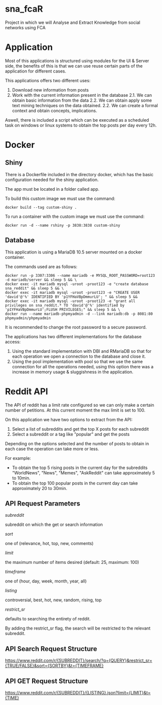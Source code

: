 # sna_fcaR

Project in which we will Analyse and Extract Knowledge from social networks using FCA

# Application

Most of this applications is structured using modules for the UI & Server side, the benefits of this is that we can use reuse certain parts of the application for different cases.

This applications offers two different uses:

1. Download new information from posts
2. Work with the current information present in the database
    2.1. We can obtain basic information from the data
    2.2. We can obtain apply some text mining techniques on the data obtained.
    2.2. We can create a formal context and obtain concepts, implications.


Aswell, there is included a script which can be executed as a scheduled task on windows or linux systems to obtain the top posts per day every 12h.

# Docker

## Shiny

There is a Dockerfile included in the directory docker, which has the basic configuration needed for the shiny application.

The app must be located in a folder called app.

To build this custom image we must use the command: 

    docker build --tag custom-shiny .

To run a container with the custom image we must use the command:

    docker run -d --name rshiny -p 3838:3838 custom-shiny 

## Database

This application is using a MariaDB 10.5 server mounted on a docker container.

The commands used are as follows:

    docker run -p 3307:3306 --name mariadb -e MYSQL_ROOT_PASSWORD=root123 -d mariadb/server && sleep 5 && \
    docker exec -it mariadb mysql -uroot -proot123 -e "create database sna_reddit" && sleep 5 && \
    docker exec -it mariadb mysql -uroot -proot123 -e "CREATE USER 'david'@'%' IDENTIFIED BY 'p1YFHaVBpDmmurLU'; " && sleep 5 &&
    docker exec -it mariadb mysql -uroot -proot123 -e "grant all privileges on sna_reddit.* TO 'david'@'%' identified by 'p1YFHaVBpDmmurLU';FLUSH PRIVILEGES;" && sleep 5 && \
    docker run --name mariadb-phpmyadmin -d --link mariadb:db -p 8081:80 phpmyadmin/phpmyadmin

It is recommended to change the root password to a secure password.

The applications has two different implementations for the database access:

1. Using the standard implementation with DBI and RMariaDB so that for each operation we open a connection to the database and close it.
2. Using the pool implementation with pool so that we use the same connection for all the operations needed, using this option there was a increase in memory usage & sluggishness in the application.

# Reddit API

The API of reddit has a limit rate configured so we can only make a certain number of petitions. At this current moment the max limit is set to 100.

On this application we have two options to extract from the API:

1. Select a list of subreddits and get the top X posts for each subreddit
2. Select a subreddit or a tag like "popular" and get the posts

Depending on the options selected and the number of posts to obtain in each case the operation can take more or less.

For example: 

- To obtain the top 5 rising posts in the current day for the subreddits "WorldNews", "News", "Memes", "AskReddit" can take approximately 5 to 10min.
- To obtain the top 100 popular posts in the current day can take approximately 20 to 30min.

## API Request Parameters
*subreddit*

subreddit on which the get or search information


*sort*	

one of (relevance, hot, top, new, comments)


*limit*	

the maximum number of items desired (default: 25, maximum: 100)


*timeframe*	

one of (hour, day, week, month, year, all)


*listing*

controversial, best, hot, new, random, rising, top


*restrict_sr*

defaults to searching the entirety of reddit. 

By adding the restrict_sr flag, the search will be restricted to the relevant subreddit.

## API Search Request Structure
https://www.reddit.com/r/{SUBREDDIT}/search/?q={QUERY}&restrict_sr={TRUE/FALSE}&sort={SORTBY}&t={TIMEFRAME}

## API GET Request Structure
https://www.reddit.com/r/{SUBREDDIT}/{LISTING}.json?limit={LIMIT}&t={TIME}
